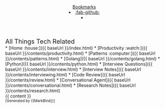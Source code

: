 <head-bottom>
  <link rel="stylesheet" href="{{baseUrl}}/stylesheets/main.css">
</head-bottom>

<header fixed>
  <navbar type="dark">
    <a slot="brand" href="{{baseUrl}}/index.html" title="Home" class="navbar-brand">Bookmarks</a>
    <li>
      <a href="https://github.com/tlylt/bookmarks" target="_blank" class="nav-link"><md>:fab-github:</md></a>
    </li>
    <li slot="right">
      <form class="navbar-form">
        <searchbar :data="searchData" placeholder="Search" :on-hit="searchCallback" menu-align-right></searchbar>
      </form>
    </li>
  </navbar>
</header>

<div id="flex-body">
  <nav id="site-nav" class="fixed-header-padding">
    <div class="site-nav-top">
      <div class="font-weight-bold mb-2" style="font-size: 1.25rem;">All Things Tech Related</div>
    </div>
    <div class="nav-component slim-scroll">
      <site-nav>
* [Home :house:]({{ baseUrl }}/index.html)
* [Productivity :watch:]({{ baseUrl }}/contents/productivity.html)
* [Patterns :computer:]({{ baseUrl }}/contents/patterns.html)
* [Golang]({{ baseUrl }}/contents/golang.html)
* [Python]({{ baseUrl }}/contents/python.html)
* [Interview Questions]({{ baseUrl }}/contents/interview.html)
* [Interview Notes]({{ baseUrl }}/contents/interviewing.html)
* [Code Review]({{ baseUrl }}/contents/review.html)
* [Conversational Agent]({{ baseUrl }}/contents/conversational.html)
* [Research Notes]({{ baseUrl }}/contents/research.html)
      </site-nav>
    </div>
  </nav>
  <div id="content-wrapper" class="fixed-header-padding">
    {{ content }}
  </div>
  <nav id="page-nav" class="fixed-header-padding">
    <div class="nav-component slim-scroll">
      <page-nav />
    </div>
  </nav>
</div>

<footer>
  <!-- Support MarkBind by including a link to us on your landing page! -->
  <div class="text-center">
    <small>[Generated by {{MarkBind}}]</small>
  </div>
</footer>
